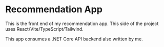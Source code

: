 # Recommendation App

This is the front end of my recommendation app. This side of the project uses React/Vite/TypeScript/Tailwind.

This app consumes a .NET Core API backend also written by me.
